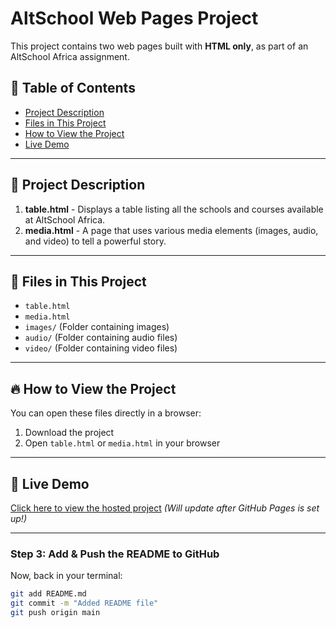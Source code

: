 # AltSchool Web Pages Project  

This project contains two web pages built with **HTML only**, as part of an AltSchool Africa assignment.  

## 📌 Table of Contents  
- [Project Description](#project-description)  
- [Files in This Project](#files-in-this-project)  
- [How to View the Project](#how-to-view-the-project)  
- [Live Demo](#live-demo)  

---

## 📜 Project Description  
1. **table.html** - Displays a table listing all the schools and courses available at AltSchool Africa.  
2. **media.html** - A page that uses various media elements (images, audio, and video) to tell a powerful story.  

---

## 📁 Files in This Project  
- `table.html`  
- `media.html`  
- `images/` (Folder containing images)  
- `audio/` (Folder containing audio files)  
- `video/` (Folder containing video files)  

---

## 🔥 How to View the Project  
You can open these files directly in a browser:  
1. Download the project  
2. Open `table.html` or `media.html` in your browser  

---

## 🚀 Live Demo  
[Click here to view the hosted project](#) *(Will update after GitHub Pages is set up!)*  

---

### **Step 3: Add & Push the README to GitHub**  
Now, back in your terminal:  

```bash
git add README.md
git commit -m "Added README file"
git push origin main
